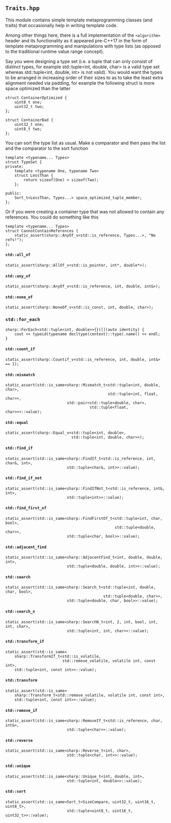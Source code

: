 `Traits.hpp`
----------------

This module contains simple template metaprogramming classes (and traits) that
occasionally help in writing template code.

Among other things here, there is a full implementation of the `<algorithm>`
header and its functionality as it appeared pre-C++17 in the form of template
metaprogramming and manipulations with type lists (as opposed to the
traditional runtime value range concept).

Say you were designing a type set (i.e. a tuple that can only consist of
distinct types, for example std::tuple<int, double, char> is a valid type set
whereas std::tuple<int, double, int> is not valid).  You would want the types
to be arranged in increasing order of their sizes to as to take the least
extra alignment needed via padding, for example the following struct is more
space optimized than the latter

```
struct ContainerOptimized {
    uint8_t one;
    uint32_t two;
};

struct ContainerBad {
    uint32_t one;
    uint8_t two;
};
```

You can sort the type list as usual.  Make a comparator and then pass the list
and the comparator to the sort function

```
template <typename... Types>
struct TypeSet {
private:
    template <typename One, typename Two>
    struct LessThan {
        return sizeof(One) < sizeof(Two);
    };

public:
    Sort_t<LessThan, Types...> space_optimized_tuple_member;
};
```

Or if you were creating a container type that was not allowed to contain any
references.  You could do something like this

```
template <typename... Types>
struct CannotContainReferences {
    static_assert(sharp::AnyOf_v<std::is_reference, Types...>, "No refs!");
};
```


#### `std::all_of`
```
static_assert(sharp::AllOf_v<std::is_pointer, int*, double*>);
```

#### `std::any_of`

```
static_assert(sharp::AnyOf_v<std::is_reference, int, double, int&>);
```

#### `std::none_of`

```
static_assert(sharp::NoneOf_v<std::is_const, int, double, char>);
```

### `std::for_each`

```
sharp::ForEach<std::tuple<int, double>>{}([](auto identity) {
    cout << typeid(typename decltype(context)::type).name() << endl;
}
```

#### `std::count_if`

```
static_assert(sharp::Countif_v<std::is_reference, int, double, int&> == 1);
```

#### `std::mismatch`

```
static_assert(std::is_same<sharp::Mismatch_t<std::tuple<int, double, char>,
                                             std::tuple<int, float, char>>,
                           std::pair<std::tuple<double, char>,
                                     std::tuple<float, char>>>::value);
```

#### `std::equal`

```
static_assert(sharp::Equal_v<std::tuple<int, double>,
                             std::tuple<int, double, char>>);
```

#### `std::find_if`

```
static_assert(std::is_same<sharp::FindIf_t<std::is_reference, int, char&, int>,
                           std::tuple<char&, int>>::value);
```

#### `std::find_if_not`

```
static_assert(std::is_same<sharp::FindIfNot_t<std::is_reference, int&, int>,
                           std::tuple<int>>::value);
```

#### `std::find_first_of`

```
static_assert(std::is_same<sharp::FindFirstOf_t<std::tuple<int, char, bool>,
                                                std::tuple<double, char>>,
                           std::tuple<char, bool>>::value);
```

#### `std::adjacent_find`

```
static_assert(std::is_same<sharp::AdjacentFind_t<int, double, double, int>,
                           std::tuple<double, double, int>>::value);
```

#### `std::search`

```
static_assert(std::is_same<sharp::Search_t<std::tuple<int, double, char, bool>,
                                           std::tuple<double, char>>,
                           std::tuple<double, char, bool>>::value);
```

#### `std::search_n`

```
static_assert(std::is_same<sharp::SearchN_t<int, 2, int, bool, int, int, char>,
                           std::tuple<int, int, char>>::value);
```

#### `std::transform_if`

```
static_assert(std::is_same<
    sharp::TransformIf_t<std::is_volatile,
                         std::remove_volatile, volatile int, const int>,
    std::tuple<int, const int>>::value);
```

#### `std::transform`

```
static_assert(std::is_same<
    sharp::Transform_t<std::remove_volatile, volatile int, const int>,
    std::tuple<int, const int>>::value);
```

#### `std::remove_if`

```
static_assert(std::is_same<sharp::RemoveIf_t<std::is_reference, char, int&>,
                           std::tuple<char>>::value);
```

#### `std::reverse`

```
static_assert(std::is_same<sharp::Reverse_t<int, char>,
                           std::tuple<char, int>>::value);
```

#### `std::unique`

```
static_assert(std::is_same<sharp::Unique_t<int, double, int>,
                           std::tuple<int, double>>::value);
```

#### `std::sort`

```
static_assert(std::is_same<Sort_t<SizeCompare, uint32_t, uint16_t, uint8_t>,
                           std::tuple<uint8_t, uint16_t, uint32_t>>::value);
```
